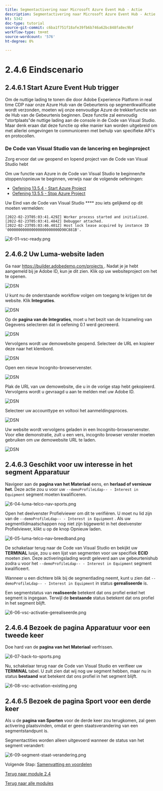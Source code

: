 ```yaml
---
title: Segmentactivering naar Microsoft Azure Event Hub - Actie
description: Segmentactivering naar Microsoft Azure Event Hub - Actie
kt: 5342
doc-type: tutorial
source-git-commit: c6ba1f751f18afe39fb6b746a62bc848fa8ec9bf
workflow-type: tm+mt
source-wordcount: '576'
ht-degree: 0%

---
```


# 2.4.6 Eindscenario

## 2.4.6.1 Start Azure Event Hub trigger

Om de nuttige lading te tonen die door Adobe Experience Platform in real time CDP naar onze Azure Hub van de Gebeurtenis op segmentkwalificatie wordt verzonden, moeten wij onze eenvoudige Azure de trekkerfunctie van de Hub van de Gebeurtenis beginnen. Deze functie zal eenvoudig &quot;stortplaats&quot;de nuttige lading aan de console in de Code van Visual Studio. Maar denk eraan dat deze functie op elke manier kan worden uitgebreid om met allerlei omgevingen te communiceren met behulp van specifieke API&#39;s en protocollen.

### De Code van Visual Studio van de lancering en beginproject

Zorg ervoor dat uw geopend en lopend project van de Code van Visual Studio hebt

Om uw functie van Azure in de Code van Visual Studio te beginnen/te stoppen/opnieuw te beginnen, verwijs naar de volgende oefeningen:

- [Oefening 13.5.4 - Start Azure Project](./ex5.md)
- [Oefening 13.5.5 - Stop Azure Project](./ex5.md)

Uw Eind van de Code van Visual Studio **** zou iets gelijkend op dit moeten vermelden:

```code
[2022-02-23T05:03:41.429Z] Worker process started and initialized.
[2022-02-23T05:03:41.484Z] Debugger attached.
[2022-02-23T05:03:46.401Z] Host lock lease acquired by instance ID '000000000000000000000000D90C881B'.
```

![ 6-01-vsc-ready.png ](./images/vsc31.png)

## 2.4.6.2 Uw Luma-website laden

Ga naar [ https://builder.adobedemo.com/projects ](https://builder.adobedemo.com/projects). Nadat je je hebt aangemeld bij je Adobe ID, kun je dit zien. Klik op uw websiteproject om het te openen.

![ DSN ](./../../../modules/gettingstarted/gettingstarted/images/web8.png)

U kunt nu de onderstaande workflow volgen om toegang te krijgen tot de website. Klik **Integraties**.

![ DSN ](./../../../modules/gettingstarted/gettingstarted/images/web1.png)

Op de **pagina van de Integraties**, moet u het bezit van de Inzameling van Gegevens selecteren dat in oefening 0.1 werd gecreeerd.

![ DSN ](./../../../modules/gettingstarted/gettingstarted/images/web2.png)

Vervolgens wordt uw demowebsite geopend. Selecteer de URL en kopieer deze naar het klembord.

![ DSN ](./../../../modules/gettingstarted/gettingstarted/images/web3.png)

Open een nieuw Incognito-browservenster.

![ DSN ](./../../../modules/gettingstarted/gettingstarted/images/web4.png)

Plak de URL van uw demowebsite, die u in de vorige stap hebt gekopieerd. Vervolgens wordt u gevraagd u aan te melden met uw Adobe ID.

![ DSN ](./../../../modules/gettingstarted/gettingstarted/images/web5.png)

Selecteer uw accounttype en voltooi het aanmeldingsproces.

![ DSN ](./../../../modules/gettingstarted/gettingstarted/images/web6.png)

Uw website wordt vervolgens geladen in een Incognito-browservenster. Voor elke demonstratie, zult u een vers, incognito browser venster moeten gebruiken om uw demowebsite URL te laden.

![ DSN ](./../../../modules/gettingstarted/gettingstarted/images/web7.png)

## 2.4.6.3 Geschikt voor uw interesse in het segment Apparatuur

Navigeer aan de **pagina van het Materiaal** eens, en **herlaad of vernieuw het**. Deze actie zou u voor uw `--demoProfileLdap-- - Interest in Equipment` segment moeten kwalificeren.

![ 6-04-luma-telco-nav-sports.png ](./images/luma1.png)

Open het deelvenster Profielviewer om dit te verifiëren. U moet nu lid zijn van de `--demoProfileLdap-- - Interest in Equipment` . Als uw segmentlidmaatschappen nog niet zijn bijgewerkt in het deelvenster Profielviewer, klikt u op de knop Opnieuw laden.

![ 6-05-luma-telco-nav-breedband.png ](./images/luma2.png)

De schakelaar terug naar de Code van Visual Studio en bekijkt uw **TERMINAL** lusje, zou u een lijst van segmenten voor uw specifiek **ECID** moeten zien. Deze activeringslading wordt geleverd aan uw gebeurtenishub zodra u voor het `--demoProfileLdap-- - Interest in Equipment` segment kwalificeert.

Wanneer u een dichtere blik bij de segmentlading neemt, kunt u zien dat `--demoProfileLdap-- - Interest in Equipment` in status **gerealiseerde** is.

Een segmentstatus van **realiseerde** betekent dat ons profiel enkel het segment is ingegaan. Terwijl de **bestaande** status betekent dat ons profiel in het segment blijft.

![ 6-06-vsc-activatie-gerealiseerde.png ](./images/luma3.png)

## 2.4.6.4 Bezoek de pagina Apparatuur voor een tweede keer

Doe hard van de **pagina van het Materiaal** verfrissen.

![ 6-07-back-to-sports.png ](./images/luma1.png)

Nu, schakelaar terug naar de Code van Visual Studio en verifieer uw **TERMINAL** tabel. U zult zien dat wij nog uw segment hebben, maar nu in status **bestaand** wat betekent dat ons profiel in het segment blijft.

![ 6-08-vsc-activation-existing.png ](./images/luma4.png)

## 2.4.6.5 Bezoek de pagina Sport voor een derde keer

Als u de **pagina van Sporten** voor de derde keer zou terugkomen, zal geen activering plaatsvinden, omdat er geen staatsverandering van een segmentstandpunt is.

Segmentactities worden alleen uitgevoerd wanneer de status van het segment verandert:

![ 6-09-segment-staat-verandering.png ](./images/6-09-segment-state-change.png)

Volgende Stap: [ Samenvatting en voordelen ](./summary.md)

[Terug naar module 2.4](./segment-activation-microsoft-azure-eventhub.md)

[Terug naar alle modules](./../../../overview.md)
